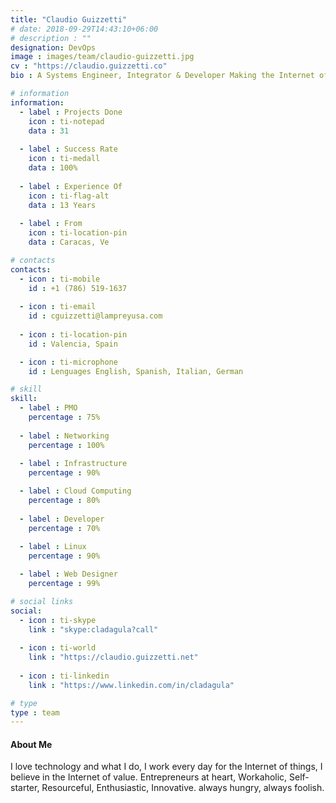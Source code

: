```yaml
---
title: "Claudio Guizzetti"
# date: 2018-09-29T14:43:10+06:00
# description : ""
designation: DevOps
image : images/team/claudio-guizzetti.jpg
cv : "https://claudio.guizzetti.co"
bio : A Systems Engineer, Integrator & Developer Making the Internet of Things. Systems engineer with extensive experience in IT consulting and security. Proven history in design, development, construction, execution, and integration of high technological projects. Specialized in PMO.

# information
information:
  - label : Projects Done
    icon : ti-notepad
    data : 31
    
  - label : Success Rate
    icon : ti-medall
    data : 100%
    
  - label : Experience Of
    icon : ti-flag-alt
    data : 13 Years
    
  - label : From
    icon : ti-location-pin
    data : Caracas, Ve

# contacts
contacts:
  - icon : ti-mobile
    id : +1 (786) 519-1637
    
  - icon : ti-email
    id : cguizzetti@lampreyusa.com
    
  - icon : ti-location-pin
    id : Valencia, Spain

  - icon : ti-microphone
    id : Lenguages English, Spanish, Italian, German

# skill
skill:
  - label : PMO
    percentage : 75%
    
  - label : Networking
    percentage : 100%
    
  - label : Infrastructure
    percentage : 90%

  - label : Cloud Computing
    percentage : 80%
    
  - label : Developer
    percentage : 70%
    
  - label : Linux
    percentage : 90%

  - label : Web Designer
    percentage : 99%

# social links
social:
  - icon : ti-skype
    link : "skype:cladagula?call"
    
  - icon : ti-world
    link : "https://claudio.guizzetti.net"
    
  - icon : ti-linkedin
    link : "https://www.linkedin.com/in/cladagula"

# type
type : team
---
```


#### About Me

I love technology and what I do, I work every day for the Internet of things, I believe in the Internet of value. Entrepreneurs at heart, Workaholic, Self-starter, Resourceful, Enthusiastic, Innovative. always hungry, always foolish.
